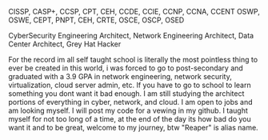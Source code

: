 CISSP, CASP+, CCSP, CPT, CEH, CCDE, CCIE, CCNP, CCNA, CCENT 
OSWP, OSWE, CEPT, PNPT, CEH, CRTE, OSCE, OSCP, OSED

CyberSecurity Engineering Architect, Network Engineering Architect, Data Center Architect, Grey Hat Hacker

For the record im all self taught school is literally the most pointless thing to ever be created in this world, i was forced to go to post-secondary and graduated with a 3.9 GPA in network engineering, network security, virtualization, cloud server admin, etc. 
If you have to go to school to learn something you dont want it bad enough. I am still studying the architect portions of everything in cyber, network, and cloud. I am open to jobs and am looking myself. I will post my code for a vewing in my github. I taught myself for not too long of a time, at the end of the day its how bad do you want it and to be great, welcome to my journey, btw "Reaper" is alias name.
